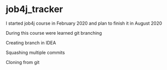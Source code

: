 # job4j_tracker

I started job4j course in February 2020 and plan to finish it in August 2020

During this course were learned git branching

Creating branch in IDEA

Squashing multiple commits 

Cloning from git